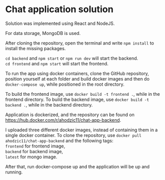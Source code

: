# Chat application solution

Solution was implemented using React and NodeJS. 

For data storage, MongoDB is used. 


After cloning the repository, open the terminal and write `npm install` to install the missing packages.

`cd backend` and `npm start` or `npm run dev` will start the backend. \
`cd frontend` and `npm start` will start the frontend.

To run the app using docker containers, clone the GitHub repository, position yourself at each folder and build docker images and then do `docker-compose up`, while positioned in the root directory.

To build the frontend image, use `docker build -t frontend .`, while in the frontend directory.
To build the backend image, use `docker build -t backend .`, while in the backend directory.

Application is dockerized, and the repository can be found on https://hub.docker.com/r/ahodzic11/chat-app-backend.

I uploaded three different docker images, instead of containing them in a single docker container.
To clone the repository, use `docker pull ahodzic11/chat-app-backend` and the following tags:\
`frontend` for frontend image, \
`backend` for backend image, \
`latest` for mongo image. 

After that, run docker-compose up and the application will be up and running.
